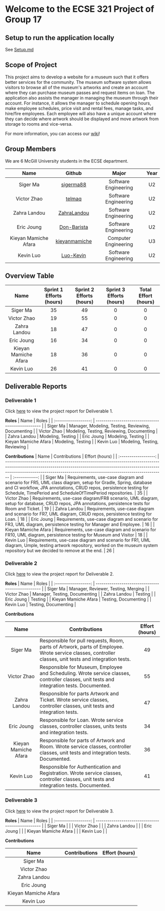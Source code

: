 # Welcome to the ECSE 321 Project of Group 17

## Setup to run the application locally

See [Setup.md](Setup.md)

## Scope of Project

This project aims to develop a website for a museum such that it offers better services for the community. The museum software system allows visitors to browse all of the museum's artworks and create an account where they can purchase museum passes and request items on loan. The application also assists the manager in managing the museum through their account. For instance, it allows the manager to schedule opening hours, make employee schedules, price visit and rental fees, manage tasks, and hire/fire employees. Each employee will also have a unique account where they can decide where artwork should be displayed and move artwork from storage to rooms and vice-versa.

For more information, you can access our [wiki](https://github.com/McGill-ECSE321-Fall2022/project-group-17/wiki)!

## Group Members

We are 6 McGill University students in the ECSE department.

|         Name         |                      Github                       |        Major         | Year |
| :------------------: | :-----------------------------------------------: | :------------------: | :--: |
|       Siger Ma       |     [sigerma88](https://github.com/sigerma88)     | Software Engineering |  U2  |
|     Victor Zhao      |        [telmaq](https://github.com/telmaq)        | Software Engineering |  U2  |
|     Zahra Landou     |   [ZahraLandou](https://github.com/ZahraLandou)   | Software Engineering |  U2  |
|      Eric Joung      |   [Don-Barista](https://github.com/Don-Barista)   | Software Engineering |  U2  |
| Kieyan Mamiche Afara | [kieyanmamiche](https://github.com/kieyanmamiche) | Computer Engineering |  U3  |
|      Kevin Luo       |     [Luo-Kevin](https://github.com/Luo-Kevin)     | Software Engineering |  U2  |

## Overview Table

|         Name         | Sprint 1 Efforts (hours) | Sprint 2 Efforts (hours) | Sprint 3 Efforts (hours) | Total Effort (hours) |
| :------------------: | :----------------------: | :----------------------: | :----------------------: | :------------------: |
|       Siger Ma       |            35            |            49             |            0             |          0           |
|     Victor Zhao      |            19            |            55             |            0             |          0           |
|     Zahra Landou     |            18            |            47             |            0             |          0           |
|      Eric Joung      |            16            |            34             |            0             |          0           |
| Kieyan Mamiche Afara |            18            |            36             |            0             |          0           |
|      Kevin Luo       |            26            |            41             |            0             |          0           |

## Deliverable Reports

### Deliverable 1

Click [here](https://github.com/McGill-ECSE321-Fall2022/project-group-17/wiki/Deliverable-1) to view the project report for Deliverable 1.

**Roles**
| Name | Roles |
| :------------------: | -------------------------------------------------- |
| Siger Ma | Manager, Modeling, Testing, Reviewing, Documenting |
| Victor Zhao | Modeling, Testing, Reviewing, Documenting |
| Zahra Landou | Modeling, Testing |
| Eric Joung | Modeling, Testing |
| Kieyan Mamiche Afara | Modeling, Testing |
| Kevin Luo | Modeling, Testing, Reviewing |

**Contributions**
| Name | Contributions | Effort (hours) |
| :------------------: | -------------------------------------------------------------------------------------------------------------------------------------------------------------------------------------------------------------------------------------------- | :------------: |
| Siger Ma | Requirements, use-case diagram and scenario for FR5, UML class diagram, setup for Gradle, Spring, database and CI workflow, JPA annotations, CRUD repos, persistence testing for Schedule, TimePeriod and ScheduleOfTimePeriod repositories. | 35 |
| Victor Zhao | Requirements, use-case diagram/FR8 scenario, UML diagram, setup for database, CRUD repos, JPA annotations, persistence tests for Room and Ticket. | 19 |
| Zahra Landou | Requirements, use-case diagram and scenario for FR7, UML diagram, CRUD repos, persistence testing for Loan. | 18 |
| Eric Joung | Requirements, use-case diagram and scenario for FR3, UML diagram, persistence testing for Manager and Employee. | 16 |
| Kieyan Mamiche Afara | Requirements, use-case diagram and scenario for FR10, UML diagram, persistence testing for Museum and Visitor | 18 |
| Kevin Luo | Requirements, use-case diagram and scenario for FR1, UML diagram, Umple, testing artwork repository, worked on the museum system repository but we decided to remove at the end. | 26 |

### Deliverable 2

Click [here](https://github.com/McGill-ECSE321-Fall2022/project-group-17/wiki/Deliverable-2) to view the project report for Deliverable 2.

**Roles**
|         Name         | Roles                                              |
| :------------------: | -------------------------------------------------- |
|       Siger Ma       |     Manager, Reviewer, Testing, Merging     |
|     Victor Zhao      |     Manager, Testing, Documenting      |
|     Zahra Landou     |     Testing     |
|      Eric Joung      |     Testing     |
| Kieyan Mamiche Afara |     Testing, Documenting     |
|      Kevin Luo       |     Testing, Documenting    |

**Contributions**

|         Name         | Contributions                                            | Effort (hours) |
| :------------------: | -------------------------------------------------------- | :------------: |
|       Siger Ma       | Responsible for pull requests, Room, parts of Artwork, parts of Employee. Wrote service classes, controller classes, unit tests and integration tests. |      49       |
|     Victor Zhao      | Responsible for Museum, Employee and Scheduling. Wrote service classes, controller classes, unit tests and integration tests. Documented. |      55       |
|     Zahra Landou     | Responsible for parts Artwork and Ticket. Wrote service classes, controller classes, unit tests and integration tests. |      47       |
|      Eric Joung      | Responsible for Loan. Wrote service classes, controller classes, units tests and integration tests. |     34        |
| Kieyan Mamiche Afara | Responsible for parts of Artwork and Room. Wrote service classes, controller classes, unit tests and integration tests. Documented. |      36       |
|      Kevin Luo       | Responsible for Authentication and Registration. Wrote service classes, controller classes, unit tests and integration tests. Documented. |     41      |


### Deliverable 3

Click [here](https://github.com/McGill-ECSE321-Fall2022/project-group-17/wiki/Deliverable-3) to view the project report for Deliverable 3.


**Roles**
|         Name         | Roles                                              |
| :------------------: | -------------------------------------------------- |
|       Siger Ma       |         |
|     Victor Zhao      |         |
|     Zahra Landou     |          |
|      Eric Joung      |          |
| Kieyan Mamiche Afara |          |
|      Kevin Luo       |         |

**Contributions**

|         Name         | Contributions                                            | Effort (hours) |
| :------------------: | -------------------------------------------------------- | :------------: |
|       Siger Ma       |   |             |
|     Victor Zhao      |   |             |
|     Zahra Landou     |   |             |
|      Eric Joung      |   |             |
| Kieyan Mamiche Afara |   |             |
|      Kevin Luo       |   |             |
